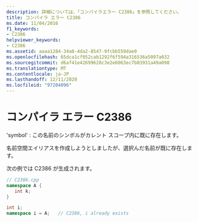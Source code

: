 ```yaml
---
description: 詳細については、「コンパイラエラー C2386」を参照してください。
title: コンパイラ エラー C2386
ms.date: 11/04/2016
f1_keywords:
- C2386
helpviewer_keywords:
- C2386
ms.assetid: aaaa1284-34a0-4da2-8547-9fcbb559dae0
ms.openlocfilehash: 65dca1cf052cab1292f6f594a316536a5097a032
ms.sourcegitcommit: d6af41e42699628c3e2e6063ec7b03931a49a098
ms.translationtype: MT
ms.contentlocale: ja-JP
ms.lasthandoff: 12/11/2020
ms.locfileid: "97204096"
---
```

# <a name="compiler-error-c2386"></a>コンパイラ エラー C2386

'symbol' : この名前のシンボルがカレント スコープ内に既に存在します。

名前空間エイリアスを作成しようとしましたが、選択んだ名前が既に存在します。

次の例では C2386 が生成されます。

```cpp
// C2386.cpp
namespace A {
   int k;
}

int i;
namespace i = A;   // C2386, i already exists
```
